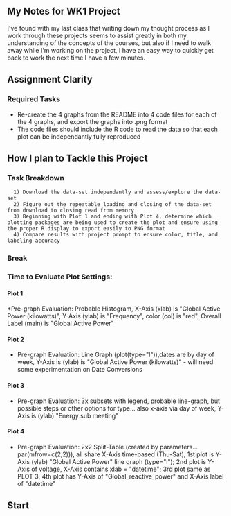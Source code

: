 ## My Notes for WK1 Project
I've found with my last class that writing down my thought process as I work through these projects seems to assist greatly in both my understanding of the concepts of the courses, but also if I need to walk away while I'm working on the project, I have an easy way to quickly get back to work the next time I have a few minutes.

## Assignment Clarity
### Required Tasks
* Re-create the 4 graphs from the README into 4 code files for each of the 4 graphs, and export the graphs into .png format
* The code files should include the R code to read the data so that each plot can be independantly fully reproduced

## How I plan to Tackle this Project
### Task Breakdown
      1) Download the data-set independantly and assess/explore the data-set
      2) Figure out the repeatable loading and closing of the data-set from download to closing read from memory
      3) Beginning with Plot 1 and ending with Plot 4, determine which plotting packages are being used to create the plot and ensure using the proper R display to export easily to PNG format
      4) Compare results with project prompt to ensure color, title, and labeling accuracy
      
### Break

### Time to Evaluate Plot Settings:

#### Plot 1
*Pre-graph Evaluation: Probable Histogram, X-Axis (xlab) is "Global Active Power (kilowatts)", Y-Axis (ylab) is "Frequency", color (col) is "red", Overall Label (main) is "Global Active Power"

#### Plot 2
* Pre-graph Evaluation: Line Graph (plot(type="l")),dates are by day of week, Y-Axis is (ylab) is "Global Active Power (kilowatts)" - will need some experimentation on Date Conversions

#### Plot 3
* Pre-graph Evaluation: 3x subsets with legend, probable line-graph, but possible steps or other options for type... also x-axis via day of week, Y-Axis is (ylab) "Energy sub meeting"

#### Plot 4
* Pre-graph Evaluation: 2x2 Split-Table (created by parameters... par(mfrow=c(2,2))), all share X-Axis time-based (Thu-Sat), 1st plot is Y-Axis (ylab) "Global Active Power" line graph (type="l"); 2nd plot is Y-Axis of voltage, X-Axis contains xlab = "datetime"; 3rd plot same as PLOT 3; 4th plot has Y-Axis of "Global_reactive_power" and X-Axis label of "datetime"

## Start
